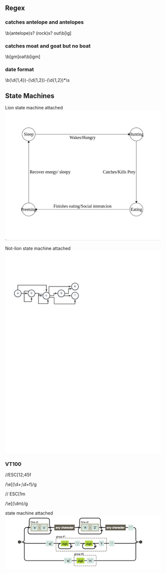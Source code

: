 ## Regex

### catches antelope and antelopes

\b(antelope)s? (rock)s? out\b[ig]

### catches moat and goat but no boat

\b[gm]oat\b[igm]

### date format

\b(\d{1,4})-(\d{1,2})-(\d{1,2})*\s

## State Machines

Lion state machine attached ![lion](./lion.jpg)

Not-lion state machine attached ![abcdef](./abcdef.png)

### VT100

//ESC[12;45f

/\e\[(\d+\;\d+f)/g 

// ESC[1m

/\e\[(\dm)/g 

state machine attached
![VT100](./VT100.png)

